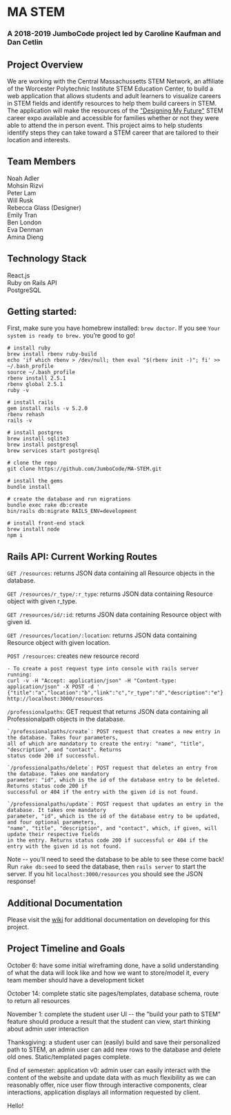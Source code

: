 # MA STEM
### A 2018-2019 JumboCode project led by Caroline Kaufman and Dan Cetlin

## Project Overview
We are working with the Central Massachussetts STEM Network, an affiliate of 
the Worcester Polytechnic Institute STEM Education Center, to build a web
application that allows students and adult learners to visualize careers in 
STEM fields and identify resources to help them build careers in STEM. The
application will make the resources of the ["Designing My Future"](https://www.wpi.edu/news/calendar/events/designing-my-future-stem-career-expo-families-and-students-worcester) STEM career expo available and accessible for families
whether or not they were able to attend the in person event. This project
aims to help students identify steps they can take toward a STEM career that
are tailored to their location and interests.

## Team Members
Noah Adler  
Mohsin Rizvi  
Peter Lam  
Will Rusk  
Rebecca Glass (Designer)  
Emily Tran  
Ben London  
Eva Denman  
Amina Dieng  

## Technology Stack
React.js  
Ruby on Rails API  
PostgreSQL  


## Getting started:

First, make sure you have homebrew installed: `brew doctor`. If you see `Your system is ready to brew.` you’re good to go!

```
# install ruby
brew install rbenv ruby-build
echo 'if which rbenv > /dev/null; then eval "$(rbenv init -)"; fi' >> ~/.bash_profile
source ~/.bash_profile
rbenv install 2.5.1
rbenv global 2.5.1
ruby -v

# install rails
gem install rails -v 5.2.0
rbenv rehash
rails -v

# install postgres
brew install sqlite3
brew install postgresql
brew services start postgresql
		
# clone the repo
git clone https://github.com/JumboCode/MA-STEM.git

# install the gems
bundle install

# create the database and run migrations
bundle exec rake db:create
bin/rails db:migrate RAILS_ENV=development

# install front-end stack
brew install node
npm i
```
## Rails API: Current Working Routes
`GET /resources`: returns JSON data containing all Resource objects in the database. 

`GET /resources/r_type/:r_type`: returns JSON data containing Resource object with given r_type.

`GET /resources/id/:id`: returns JSON data containing Resource object with given id.

`GET /resources/location/:location`: returns JSON data containing Resource object with given location.

`POST /resources`: creates new resource record

	- To create a post request type into console with rails server running:
	curl -v -H "Accept: application/json" -H "Content-type: application/json" -X POST -d ' {"title":"a","location":"b","link":"c","r_type":"d","description":"e"}'  http://localhost:3000/resources


`/professionalpaths`: GET request that returns JSON data containing all Professionalpath objects in the database.

	`/professionalpaths/create`: POST request that creates a new entry in the database. Takes four parameters,
	all of which are mandatory to create the entry: "name", "title", "description", and "contact". Returns
	status code 200 if successful.

	`/professionalpaths/delete`: POST request that deletes an entry from the database. Takes one mandatory 
	parameter: "id", which is the id of the database entry to be deleted. Returns status code 200 if 
	successful or 404 if the entry with the given id is not found.

	`/professionalpaths/update`: POST request that updates an entry in the database. It takes one mandatory
	parameter, "id", which is the id of the database entry to be updated, and four optional parameters,
	"name", "title", "description", and "contact", which, if given, will update their respective fields
	in the entry. Returns status code 200 if successful or 404 if the entry with the given id is not found.

Note -- you'll need to seed the database to be able to see these come back! Run `rake db:seed` to seed the database, then `rails server` to start the server. If you hit `localhost:3000/resources` you should see the JSON response!

## Additional Documentation
Please visit the [wiki](https://github.com/JumboCode/MA-STEM/wiki) for additional documentation on developing for this project.

## Project Timeline and Goals
October 6: have some initial wireframing done, have a solid understanding
of what the data will look like and how we want to store/model it, every team
member should have a development ticket  

October 14: complete static site pages/templates, database schema, route to
return all resources  

November 1: complete the student user UI -- the "build your path to STEM"
feature should produce a result that the student can view, start thinking
about admin user interaction  

Thanksgiving: a student user can (easily) build and save their personalized
path to STEM, an admin user can add new rows to the database and delete old 
ones. Static/templated pages complete.  

End of semester: application v0: admin user can easily interact with the content
of the website and update data with as much flexibility as we 
can reasonably offer, nice user flow through interactive components, clear
interactions, application displays all information requested by client.  


Hello!

